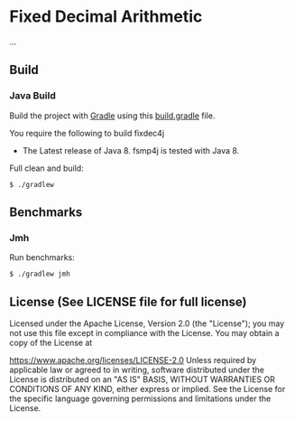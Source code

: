 Fixed Decimal Arithmetic
========================

...

Build
-----

### Java Build

Build the project with [Gradle](http://gradle.org/) using this [build.gradle](https://github.com/fredrikjdahlberg/fixdec4j/blob/main/build.gradle) file.

You require the following to build fixdec4j

* The Latest release of Java 8. fsmp4j is tested with Java 8.

Full clean and build:

    $ ./gradlew

Benchmarks
----------

### Jmh

Run benchmarks:

    $ ./gradlew jmh

License (See LICENSE file for full license)
-------------------------------------------

Licensed under the Apache License, Version 2.0 (the "License"); you may not use this file except in compliance with the License. You may obtain a copy of the License at

https://www.apache.org/licenses/LICENSE-2.0
Unless required by applicable law or agreed to in writing, software distributed under the License is distributed on an "AS IS" BASIS, WITHOUT WARRANTIES OR CONDITIONS OF ANY KIND, either express or implied. See the License for the specific language governing permissions and limitations under the License.
